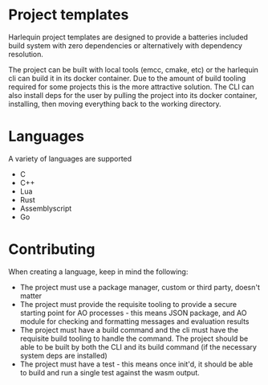 # Project templates

Harlequin project templates are designed to provide a batteries included
build system with zero dependencies or alternatively with dependency resolution.

The project can be built with local tools (emcc, cmake, etc) or the harlequin cli
can build it in its docker container. Due to the amount of build tooling required for
some projects this is the more attractive solution. The CLI can also install deps
for the user by pulling the project into its docker container, installing, then
moving everything back to the working directory.

# Languages

A variety of languages are supported

- C
- C++
- Lua
- Rust
- Assemblyscript
- Go

# Contributing

When creating a language, keep in mind the following:

- The project must use a package manager, custom or third party, doesn't matter
- The project must provide the requisite tooling to provide a secure starting
  point for AO processes - this means JSON package, and AO module for checking and
  formatting messages and evaluation results
- The project must have a build command and the cli must have the requisite build
  tooling to handle the command. The project should be able to be built by both the
  CLI and its build command (if the necessary system deps are installed)
- The project must have a test - this means once init'd, it should be able to build
  and run a single test against the wasm output.
